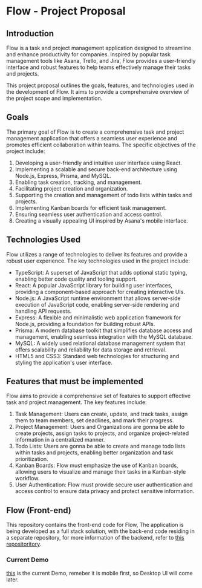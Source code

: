 # Flow - Project Proposal

## Introduction

Flow is a task and project management application designed to streamline and enhance productivity for companies. Inspired by popular task management tools like Asana, Trello, and Jira, Flow provides a user-friendly interface and robust features to help teams effectively manage their tasks and projects.

This project proposal outlines the goals, features, and technologies used in the development of Flow. It aims to provide a comprehensive overview of the project scope and implementation.

## Goals

The primary goal of Flow is to create a comprehensive task and project management application that offers a seamless user experience and promotes efficient collaboration within teams. The specific objectives of the project include:

1. Developing a user-friendly and intuitive user interface using React.
2. Implementing a scalable and secure back-end architecture using Node.js, Express, Prisma, and MySQL.
3. Enabling task creation, tracking, and management.
4. Facilitating project creation and organization.
5. Supporting the creation and management of todo lists within tasks and projects.
6. Implementing Kanban boards for efficient task management.
7. Ensuring seamless user authentication and access control.
8. Creating a visually appealing UI inspired by Asana's mobile interface.

## Technologies Used

Flow utilizes a range of technologies to deliver its features and provide a robust user experience. The key technologies used in the project include:

- TypeScript: A superset of JavaScript that adds optional static typing, enabling better code quality and tooling support.
- React: A popular JavaScript library for building user interfaces, providing a component-based approach for creating interactive UIs.
- Node.js: A JavaScript runtime environment that allows server-side execution of JavaScript code, enabling server-side rendering and handling API requests.
- Express: A flexible and minimalistic web application framework for Node.js, providing a foundation for building robust APIs.
- Prisma: A modern database toolkit that simplifies database access and management, enabling seamless integration with the MySQL database.
- MySQL: A widely used relational database management system that offers scalability and reliability for data storage and retrieval.
- HTML5 and CSS3: Standard web technologies for structuring and styling the application's user interface.

## Features that must be implemented

Flow aims to provide a comprehensive set of features to support effective task and project management. The key features include:

1. Task Management: Users can create, update, and track tasks, assign them to team members, set deadlines, and mark their progress.
2. Project Management: Users and Organizations are gonna be able to create projects, assign tasks to projects, and organize project-related information in a centralized manner.
3. Todo Lists: Users are gonna be able to create and manage todo lists within tasks and projects, enabling better organization and task prioritization.
4. Kanban Boards: Flow must emphasize the use of Kanban boards, allowing users to visualize and manage their tasks in a Kanban-style workflow.
5. User Authentication: Flow must provide secure user authentication and access control to ensure data privacy and protect sensitive information.

## Flow (Front-end)

This repository contains the front-end code for Flow, The application is being developed as a full stack solution, with the back-end code residing in a separate repository, for more information of the backend, refer to [this repositoritory](https://github.com/bcastillo-2022474/flow-backend).

### Current Demo
[this](https://asana-clone-app.netlify.app) is the current Demo, remeber it is mobile first, so Desktop UI will come later.
